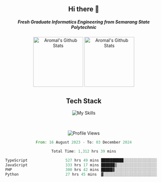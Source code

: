 <div align="center">
  <h2>Hi there 👋</h2>

  <h5>Fresh Graduate Informatics Engineering from Semarang State Polytechnic</h5>

  <img
    height="160"
    alt="Aromal's Github Stats"
    src="https://github-readme-stats.vercel.app/api?username=dafariski77&show_icons=true&theme=tokyonight&count_private=true"
  />
  <img
    alt="Aromal's Github Stats"
    height="160"
    src="https://github-readme-stats.vercel.app/api/top-langs/?username=dafariski77&layout=compact&theme=tokyonight"
  />

  <h2>Tech Stack</h2>
  
![My Skills](https://simpleskill.icons.workers.dev/svg?i=typescript,next.js,react,tailwindcss,shadcnui,reactquery,prisma,socketdotio,zod)

  <br /><br />
  <img src="https://komarev.com/ghpvc/?username=dafariski77&abbreviated=true" alt="Profile Views">
    
  <!--START_SECTION:waka-->

```rust
From: 16 August 2023 - To: 03 December 2024

Total Time: 1,312 hrs 39 mins

TypeScript                 527 hrs 49 mins ██████████░░░░░░░░░░░░░░░   39.75 %
JavaScript                 333 hrs 17 mins ██████▒░░░░░░░░░░░░░░░░░░   25.10 %
PHP                        300 hrs 42 mins █████▓░░░░░░░░░░░░░░░░░░░   22.65 %
Python                     27 hrs 45 mins  ▓░░░░░░░░░░░░░░░░░░░░░░░░   02.09 %
```

<!--END_SECTION:waka-->
</div>
